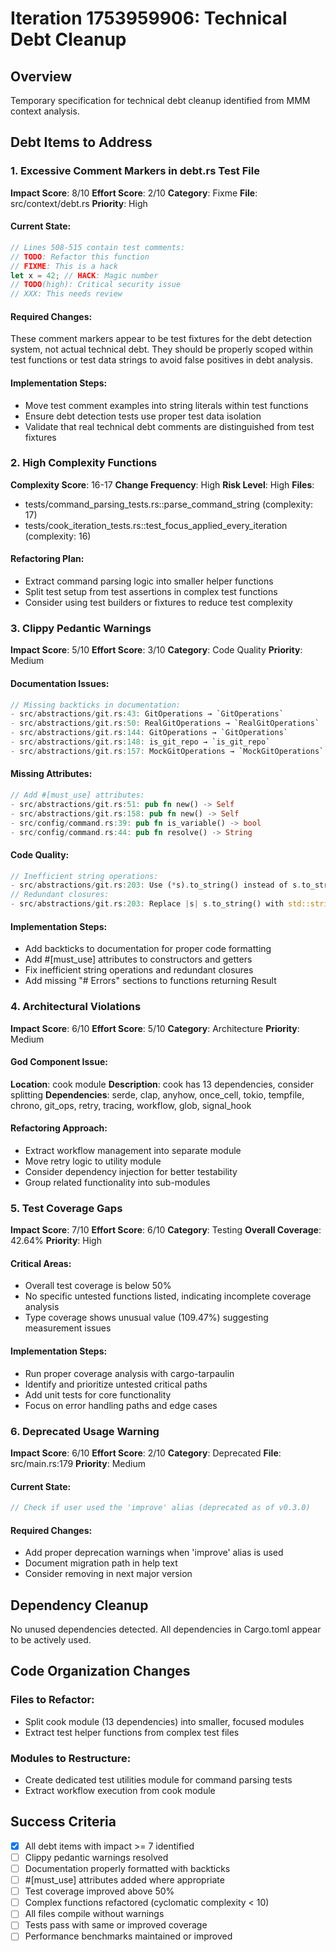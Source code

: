 # Iteration 1753959906: Technical Debt Cleanup

## Overview
Temporary specification for technical debt cleanup identified from MMM context analysis.

## Debt Items to Address

### 1. Excessive Comment Markers in debt.rs Test File
**Impact Score**: 8/10
**Effort Score**: 2/10
**Category**: Fixme
**File**: src/context/debt.rs
**Priority**: High

#### Current State:
```rust
// Lines 508-515 contain test comments:
// TODO: Refactor this function
// FIXME: This is a hack
let x = 42; // HACK: Magic number
// TODO(high): Critical security issue
// XXX: This needs review
```

#### Required Changes:
These comment markers appear to be test fixtures for the debt detection system, not actual technical debt. They should be properly scoped within test functions or test data strings to avoid false positives in debt analysis.

#### Implementation Steps:
- Move test comment examples into string literals within test functions
- Ensure debt detection tests use proper test data isolation
- Validate that real technical debt comments are distinguished from test fixtures

### 2. High Complexity Functions
**Complexity Score**: 16-17
**Change Frequency**: High
**Risk Level**: High
**Files**: 
- tests/command_parsing_tests.rs::parse_command_string (complexity: 17)
- tests/cook_iteration_tests.rs::test_focus_applied_every_iteration (complexity: 16)

#### Refactoring Plan:
- Extract command parsing logic into smaller helper functions
- Split test setup from test assertions in complex test functions
- Consider using test builders or fixtures to reduce test complexity

### 3. Clippy Pedantic Warnings
**Impact Score**: 5/10
**Effort Score**: 3/10
**Category**: Code Quality
**Priority**: Medium

#### Documentation Issues:
```rust
// Missing backticks in documentation:
- src/abstractions/git.rs:43: GitOperations → `GitOperations`
- src/abstractions/git.rs:50: RealGitOperations → `RealGitOperations`
- src/abstractions/git.rs:144: GitOperations → `GitOperations`
- src/abstractions/git.rs:148: is_git_repo → `is_git_repo`
- src/abstractions/git.rs:157: MockGitOperations → `MockGitOperations`
```

#### Missing Attributes:
```rust
// Add #[must_use] attributes:
- src/abstractions/git.rs:51: pub fn new() -> Self
- src/abstractions/git.rs:158: pub fn new() -> Self
- src/config/command.rs:39: pub fn is_variable() -> bool
- src/config/command.rs:44: pub fn resolve() -> String
```

#### Code Quality:
```rust
// Inefficient string operations:
- src/abstractions/git.rs:203: Use (*s).to_string() instead of s.to_string()
// Redundant closures:
- src/abstractions/git.rs:203: Replace |s| s.to_string() with std::string::ToString::to_string
```

#### Implementation Steps:
- Add backticks to documentation for proper code formatting
- Add #[must_use] attributes to constructors and getters
- Fix inefficient string operations and redundant closures
- Add missing "# Errors" sections to functions returning Result

### 4. Architectural Violations
**Impact Score**: 6/10
**Effort Score**: 5/10
**Category**: Architecture
**Priority**: Medium

#### God Component Issue:
**Location**: cook module
**Description**: cook has 13 dependencies, consider splitting
**Dependencies**: serde, clap, anyhow, once_cell, tokio, tempfile, chrono, git_ops, retry, tracing, workflow, glob, signal_hook

#### Refactoring Approach:
- Extract workflow management into separate module
- Move retry logic to utility module
- Consider dependency injection for better testability
- Group related functionality into sub-modules

### 5. Test Coverage Gaps
**Impact Score**: 7/10
**Effort Score**: 6/10
**Category**: Testing
**Overall Coverage**: 42.64%
**Priority**: High

#### Critical Areas:
- Overall test coverage is below 50%
- No specific untested functions listed, indicating incomplete coverage analysis
- Type coverage shows unusual value (109.47%) suggesting measurement issues

#### Implementation Steps:
- Run proper coverage analysis with cargo-tarpaulin
- Identify and prioritize untested critical paths
- Add unit tests for core functionality
- Focus on error handling paths and edge cases

### 6. Deprecated Usage Warning
**Impact Score**: 6/10
**Effort Score**: 2/10
**Category**: Deprecated
**File**: src/main.rs:179
**Priority**: Medium

#### Current State:
```rust
// Check if user used the 'improve' alias (deprecated as of v0.3.0)
```

#### Required Changes:
- Add proper deprecation warnings when 'improve' alias is used
- Document migration path in help text
- Consider removing in next major version

## Dependency Cleanup

No unused dependencies detected. All dependencies in Cargo.toml appear to be actively used.

## Code Organization Changes

### Files to Refactor:
- Split cook module (13 dependencies) into smaller, focused modules
- Extract test helper functions from complex test files

### Modules to Restructure:
- Create dedicated test utilities module for command parsing tests
- Extract workflow execution from cook module

## Success Criteria
- [x] All debt items with impact >= 7 identified
- [ ] Clippy pedantic warnings resolved
- [ ] Documentation properly formatted with backticks
- [ ] #[must_use] attributes added where appropriate
- [ ] Test coverage improved above 50%
- [ ] Complex functions refactored (cyclomatic complexity < 10)
- [ ] All files compile without warnings
- [ ] Tests pass with same or improved coverage
- [ ] Performance benchmarks maintained or improved